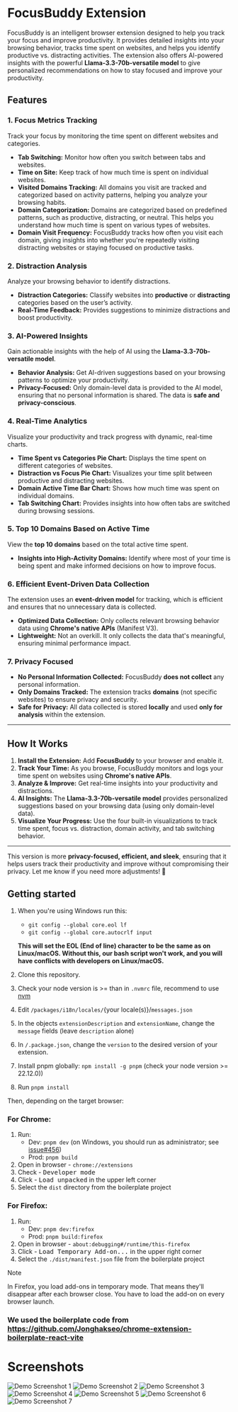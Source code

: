 
# FocusBuddy Extension

FocusBuddy is an intelligent browser extension designed to help you track your focus and improve productivity. It provides detailed insights into your browsing behavior, tracks time spent on websites, and helps you identify productive vs. distracting activities. The extension also offers AI-powered insights with the powerful **Llama-3.3-70b-versatile model** to give personalized recommendations on how to stay focused and improve your productivity.

## Features

### 1. **Focus Metrics Tracking**  
   Track your focus by monitoring the time spent on different websites and categories.  
   - **Tab Switching:** Monitor how often you switch between tabs and websites.  
   - **Time on Site:** Keep track of how much time is spent on individual websites.
   - **Visited Domains Tracking:** All domains you visit are tracked and categorized based on activity patterns, helping you analyze your browsing habits.
   - **Domain Categorization:** Domains are categorized based on predefined patterns, such as productive, distracting, or neutral. This helps you understand how much time is spent on various types of websites.
   - **Domain Visit Frequency:** FocusBuddy tracks how often you visit each domain, giving insights into whether you're repeatedly visiting distracting websites or staying focused on productive tasks.

### 2. **Distraction Analysis**  
   Analyze your browsing behavior to identify distractions.  
   - **Distraction Categories:** Classify websites into **productive** or **distracting** categories based on the user’s activity.
   - **Real-Time Feedback:** Provides suggestions to minimize distractions and boost productivity.

### 3. **AI-Powered Insights**  
   Gain actionable insights with the help of AI using the **Llama-3.3-70b-versatile model**.  
   - **Behavior Analysis:** Get AI-driven suggestions based on your browsing patterns to optimize your productivity.
   - **Privacy-Focused:** Only domain-level data is provided to the AI model, ensuring that no personal information is shared. The data is **safe and privacy-conscious**.

### 4. **Real-Time Analytics**  
   Visualize your productivity and track progress with dynamic, real-time charts.  
   - **Time Spent vs Categories Pie Chart:** Displays the time spent on different categories of websites.
   - **Distraction vs Focus Pie Chart:** Visualizes your time split between productive and distracting websites.
   - **Domain Active Time Bar Chart:** Shows how much time was spent on individual domains.
   - **Tab Switching Chart:** Provides insights into how often tabs are switched during browsing sessions.

### 5. **Top 10 Domains Based on Active Time**  
   View the **top 10 domains** based on the total active time spent.  
   - **Insights into High-Activity Domains:** Identify where most of your time is being spent and make informed decisions on how to improve focus.

### 6. **Efficient Event-Driven Data Collection**  
   The extension uses an **event-driven model** for tracking, which is efficient and ensures that no unnecessary data is collected.  
   - **Optimized Data Collection:** Only collects relevant browsing behavior data using **Chrome's native APIs** (Manifest V3).  
   - **Lightweight:** Not an overkill. It only collects the data that's meaningful, ensuring minimal performance impact.

### 7. **Privacy Focused**  
   - **No Personal Information Collected:** FocusBuddy **does not collect** any personal information.  
   - **Only Domains Tracked:** The extension tracks **domains** (not specific websites) to ensure privacy and security.  
   - **Safe for Privacy:** All data collected is stored **locally** and used **only for analysis** within the extension.

---

## How It Works

1. **Install the Extension:** Add **FocusBuddy** to your browser and enable it.
2. **Track Your Time:** As you browse, FocusBuddy monitors and logs your time spent on websites using **Chrome's native APIs**.
3. **Analyze & Improve:** Get real-time insights into your productivity and distractions.
4. **AI Insights:** The **Llama-3.3-70b-versatile model** provides personalized suggestions based on your browsing data (using only domain-level data).
5. **Visualize Your Progress:** Use the four built-in visualizations to track time spent, focus vs. distraction, domain activity, and tab switching behavior.

---

This version is more **privacy-focused, efficient, and sleek**, ensuring that it helps users track their productivity and improve without compromising their privacy. Let me know if you need more adjustments! 🚀

## Getting started

1. When you're using Windows run this:
   - `git config --global core.eol lf`
   - `git config --global core.autocrlf input`

   **This will set the EOL (End of line) character to be the same as on Linux/macOS. Without this, our bash script won't work, and you will have conflicts with developers on Linux/macOS.**
2. Clone this repository.
3. Check your node version is >= than in `.nvmrc` file, recommend to use [nvm](https://github.com/nvm-sh/nvm?tab=readme-ov-file#intro)
4. Edit `/packages/i18n/locales/`{your locale(s)}/`messages.json`
5. In the objects `extensionDescription` and `extensionName`, change the `message` fields (leave `description` alone)
6. In `/.package.json`, change the `version` to the desired version of your extension.
7. Install pnpm globally: `npm install -g pnpm` (check your node version >= 22.12.0))
8. Run `pnpm install`

Then, depending on the target browser:

### For Chrome: <a name="getting-started-chrome"></a>

1. Run:
    - Dev: `pnpm dev` (on Windows, you should run as administrator; see [issue#456](https://github.com/Jonghakseo/chrome-extension-boilerplate-react-vite/issues/456))
    - Prod: `pnpm build`
2. Open in browser - `chrome://extensions`
3. Check - <kbd>Developer mode</kbd>
4. Click - <kbd>Load unpacked</kbd> in the upper left corner
5. Select the `dist` directory from the boilerplate project

### For Firefox: <a name="getting-started-firefox"></a>

1. Run:
    - Dev: `pnpm dev:firefox`
    - Prod: `pnpm build:firefox`
2. Open in browser - `about:debugging#/runtime/this-firefox`
3. Click - <kbd>Load Temporary Add-on...</kbd> in the upper right corner
4. Select the `./dist/manifest.json` file from the boilerplate project

> [!NOTE]
> In Firefox, you load add-ons in temporary mode. That means they'll disappear after each browser close. You have to load the add-on on every browser launch.

### We used the boilerplate code from https://github.com/Jonghakseo/chrome-extension-boilerplate-react-vite


# Screenshots
![Demo Screenshot 1](screenshots/scr1.png)
![Demo Screenshot 2](screenshots/scr2.png)
![Demo Screenshot 3](screenshots/scr3.png)
![Demo Screenshot 4](screenshots/scr4.png)
![Demo Screenshot 5](screenshots/scr5.png)
![Demo Screenshot 6](screenshots/scr6.png)
![Demo Screenshot 7](screenshots/scr7.png)